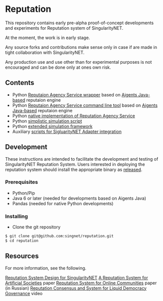 # Reputation

This repository contains early pre-alpha proof-of-concept developments and experiments for Reputation system of SingularityNET.

At the moment, the work is in early stage.

Any source forks and contributions make sense only in case if are made in tight collaboration with SingularityNET.

Any production use and use other than for experimental purposes is not encouraged and can be done only at ones own risk.

## Contents

* Python [Reputaion Agency Service wrapper](https://github.com/singnet/reputation/blob/master/agency/python/src/aigents_reputation_api.py) based on [Aigents Java-based](https://github.com/aigents/aigents-java) reputaion engine
* Python [Reputaion Agency Service command line tool](https://github.com/singnet/reputation/blob/master/agency/python/src/aigents_reputation_cli.py) based on [Aigents Java-based](https://github.com/aigents/aigents-java) reputaion engine
* Python [native implementation of Reputation Agency Service](https://github.com/singnet/reputation/blob/master/agency/python/src/reputation_service_api.py) 
* Python [simplistic simulation script](https://github.com/singnet/reputation/blob/master/agency/python/src/reputation_scenario.py)
* Python [extended simulation framework](https://github.com/singnet/reputation/tree/master/agency/python/src/snsim)
* Auxiliary [scripts for SigluarityNET Adapter integration](https://github.com/singnet/reputation/tree/master/scripts)

## Development 

These instructions are intended to facilitate the development and testing of SingularityNET Reputation System. Users interested in deploying the reputation system should install the appropriate binary as [released](#release).

### Prerequisites

* Python/Pip
* Java 6 or later (needed for developments based on Aigents Java)
* Pandas (needed for native Python developments)

### Installing

* Clone the git repository
```bash
$ git clone git@github.com:singnet/reputation.git
$ cd reputation
```

## Resources

For more information, see the following.

[Reputation System Design for SingularityNET](https://blog.singularitynet.io/reputation-system-design-for-singularitynet-8b5b61e8ed0e)
[A Reputation System for Artificial Societies](https://arxiv.org/abs/1806.07342) paper
[Reputation System for Online Communities](https://arxiv.org/abs/1811.08149) paper (in Russian)
[Reputation Consensus and System for Liquid Democracy Governance](https://www.youtube.com/watch?v=5Pi973JPbZA) video
